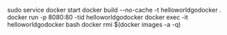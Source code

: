 sudo service docker start
docker build --no-cache -t helloworldgodocker .
docker run -p 8080:80 -tid helloworldgodocker
docker exec -it helloworldgodocker bash
docker rmi $(docker images -a -q)